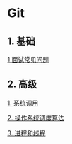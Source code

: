 # Git

## 1. 基础

[1.面试常见问题](/Git/面经.md)

## 2. 高级

[1. 系统调用](/Os/操作系统/系统调用.md)

[2. 操作系统调度算法](/Os/操作系统/操作系统调度算法.md)

[3. 进程和线程](/Os/操作系统/进程和线程.md)
